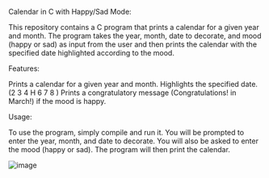 Calendar in C with Happy/Sad Mode:

This repository contains a C program that prints a calendar for a given year and month. The program takes the year, month, date to decorate, and mood (happy or sad) as input from the user and then prints the calendar with the specified date highlighted according to the mood.


Features:

Prints a calendar for a given year and month.
Highlights the specified date. (2     3     4     H     6     7     8 )
Prints a congratulatory message (Congratulations! in March!) if the mood is happy.

Usage:

To use the program, simply compile and run it. You will be prompted to enter the year, month, and date to decorate. You will also be asked to enter the mood (happy or sad). The program will then print the calendar.

![image](https://github.com/yamin-401533/C_Programming_Project/assets/141956369/464cfb6a-8292-4b94-ad04-d8c284f9fa51)




